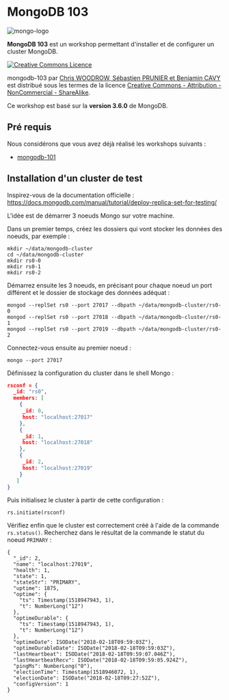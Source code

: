 # MongoDB 103

![mongo-logo](https://upload.wikimedia.org/wikipedia/en/thumb/4/45/MongoDB-Logo.svg/300px-MongoDB-Logo.svg.png)

**MongoDB 103** est un workshop permettant d'installer et de configurer un cluster MongoDB.

<a rel="license" href="http://creativecommons.org/licenses/by-nc-sa/4.0/"><img alt="Creative Commons Licence" style="border-width:0" src="https://i.creativecommons.org/l/by-nc-sa/4.0/88x31.png" /></a>

<span xmlns:dct="http://purl.org/dc/terms/" property="dct:title">mongodb-103</span> par <a xmlns:cc="http://creativecommons.org/ns#" href="https://github.com/nosql-bootcamp/mongodb-103" property="cc:attributionName" rel="cc:attributionURL">Chris WOODROW, Sébastien PRUNIER et Benjamin CAVY</a> est distribué sous les termes de la licence <a rel="license" href="http://creativecommons.org/licenses/by-nc-sa/4.0/">Creative Commons - Attribution - NonCommercial - ShareAlike</a>.

Ce workshop est basé sur la **version 3.6.0** de MongoDB.

## Pré requis

Nous considérons que vous avez déjà réalisé les workshops suivants :

* [mongodb-101](https://github.com/nosql-bootcamp/mongodb-101)

## Installation d'un cluster de test

Inspirez-vous de la documentation officielle : https://docs.mongodb.com/manual/tutorial/deploy-replica-set-for-testing/

L'idée est de démarrer 3 noeuds Mongo sur votre machine.

Dans un premier temps, créez les dossiers qui vont stocker les données des noeuds, par exemple : 

```
mkdir ~/data/mongodb-cluster
cd ~/data/mongodb-cluster
mkdir rs0-0
mkdir rs0-1
mkdir rs0-2
```

Démarrez ensuite les 3 noeuds, en précisant pour chaque noeud un port différent et le dossier de stockage des données adéquat :

```
mongod --replSet rs0 --port 27017 --dbpath ~/data/mongodb-cluster/rs0-0
mongod --replSet rs0 --port 27018 --dbpath ~/data/mongodb-cluster/rs0-1
mongod --replSet rs0 --port 27019 --dbpath ~/data/mongodb-cluster/rs0-2
```

Connectez-vous ensuite au premier noeud : 

```
mongo --port 27017
```

Définissez la configuration du cluster dans le shell Mongo : 

```json
rsconf = {
  _id: "rs0",
  members: [
    {
     _id: 0,
     host: "localhost:27017"
    },
    {
     _id: 1,
     host: "localhost:27018"
    },
    {
     _id: 2,
     host: "localhost:27019"
    }
   ]
}
```

Puis initialisez le cluster à partir de cette configuration : 

```
rs.initiate(rsconf)
```

Vérifiez enfin que le cluster est correctement créé à l'aide de la commande `rs.status()`. Recherchez dans le résultat de la commande le statut du noeud `PRIMARY` :

```
{
  "_id": 2,
  "name": "localhost:27019",
  "health": 1,
  "state": 1,
  "stateStr": "PRIMARY",
  "uptime": 1875,
  "optime": {
    "ts": Timestamp(1518947943, 1),
    "t": NumberLong("12")
  },
  "optimeDurable": {
    "ts": Timestamp(1518947943, 1),
    "t": NumberLong("12")
  },
  "optimeDate": ISODate("2018-02-18T09:59:03Z"),
  "optimeDurableDate": ISODate("2018-02-18T09:59:03Z"),
  "lastHeartbeat": ISODate("2018-02-18T09:59:07.046Z"),
  "lastHeartbeatRecv": ISODate("2018-02-18T09:59:05.924Z"),
  "pingMs": NumberLong("0"),
  "electionTime": Timestamp(1518946072, 1),
  "electionDate": ISODate("2018-02-18T09:27:52Z"),
  "configVersion": 1
}
```
